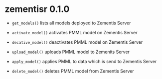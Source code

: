 # zementisr 0.1.0

* `get_models()` lists all models deployed to Zementis Server

* `activate_model()` activates PMML model on Zementis Server

* `decative_model()` deactivates PMML model on Zementis Server

* `upload_model()` uploads PMML model to Zemenits Server

* `apply_model()` applies PMML to data which is send to Zementis Server

* `delete_model()` deletes PMML model from Zementis Server






